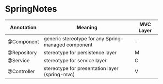 # SpringNotes

| Annotation | Meaning                                             | MVC Layer |
|---|---|---|
| @Component | generic stereotype for any Spring-managed component | - |
| @Repository| stereotype for persistence layer                    | M |
| @Service   | stereotype for service layer                        | C |
| @Controller| stereotype for presentation layer (spring-mvc)      | V |
